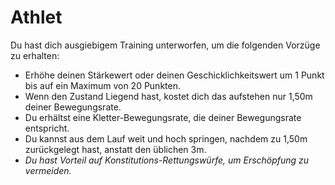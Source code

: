 # Athlet

Du hast dich ausgiebigem Training unterworfen, um die folgenden Vorzüge zu erhalten:

- Erhöhe deinen Stärkewert oder deinen Geschicklichkeitswert um 1 Punkt bis auf ein Maximum von 20 Punkten.
- Wenn den Zustand Liegend hast, kostet dich das aufstehen nur 1,50m deiner Bewegungsrate.
- Du erhältst eine Kletter-Bewegungsrate, die deiner Bewegungsrate entspricht.
- Du kannst aus dem Lauf weit und hoch springen, nachdem zu 1,50m zurückgelegt hast, anstatt den üblichen 3m.
- _Du hast Vorteil auf Konstitutions-Rettungswürfe, um Erschöpfung zu vermeiden._